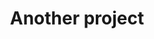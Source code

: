 ---
title: Another project
excerpt: |
  Our first project is on the way thanks to the intervention of a local Quaker woman. She alerted us to the fact that a small site extended text here which we want to cut off
layout: project
---